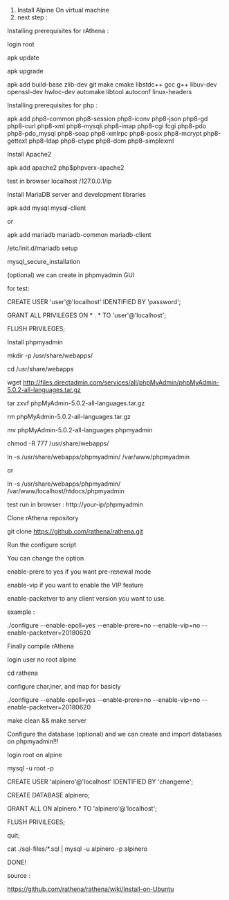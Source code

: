 1. Install Alpine On virtual machine
2. next step :

Installing prerequisites for rAthena :

login root

apk update

apk upgrade

apk add build-base zlib-dev git make cmake libstdc++ gcc g++ libuv-dev openssl-dev hwloc-dev automake libtool autoconf linux-headers

Installing prerequisites for php :

apk add php8-common php8-session php8-iconv php8-json php8-gd php8-curl php8-xml php8-mysqli php8-imap php8-cgi fcgi php8-pdo php8-pdo_mysql php8-soap php8-xmlrpc php8-posix php8-mcrypt php8-gettext php8-ldap php8-ctype php8-dom php8-simplexml

Install Apache2

apk add apache2 php$phpverx-apache2

test in browser localhost /127.0.0.1/ip

Install MariaDB server and development libraries

apk add mysql mysql-client

or

apk add mariadb mariadb-common mariadb-client

/etc/init.d/mariadb setup

mysql_secure_installation

(optional) we can create in phpmyadmin GUI

for test:

CREATE USER 'user'@'localhost' IDENTIFIED BY 'password';

GRANT ALL PRIVILEGES ON * . * TO 'user'@'localhost';

FLUSH PRIVILEGES;

Install phpmyadmin

mkdir -p /usr/share/webapps/

cd /usr/share/webapps

wget http://files.directadmin.com/services/all/phpMyAdmin/phpMyAdmin-5.0.2-all-languages.tar.gz

tar zxvf phpMyAdmin-5.0.2-all-languages.tar.gz

rm phpMyAdmin-5.0.2-all-languages.tar.gz 

mv phpMyAdmin-5.0.2-all-languages phpmyadmin

chmod -R 777 /usr/share/webapps/

ln -s /usr/share/webapps/phpmyadmin/ /var/www/phpmyadmin

or

ln -s /usr/share/webapps/phpmyadmin/ /var/www/localhost/htdocs/phpmyadmin

test run in browser : http://your-ip/phpmyadmin

Clone rAthena repository

git clone https://github.com/rathena/rathena.git

Run the configure script

You can change the option

enable-prere to yes if you want pre-renewal mode

enable-vip if you want to enable the VIP feature

enable-packetver to any client version you want to use.

example :

./configure --enable-epoll=yes --enable-prere=no --enable-vip=no --enable-packetver=20180620

Finally compile rAthena

login user no root alpine

cd rathena

configure char,iner, and map for basicly

./configure --enable-epoll=yes --enable-prere=no --enable-vip=no --enable-packetver=20180620

make clean && make server

Configure the database (optional) and we can create and import databases on phpmyadmin!!!

login root on alpine

mysql -u root -p

CREATE USER 'alpinero'@'localhost' IDENTIFIED BY 'changeme';

CREATE DATABASE alpinero;

GRANT ALL ON alpinero.* TO 'alpinero'@'localhost';

FLUSH PRIVILEGES;

quit;

cat ./sql-files/*.sql | mysql -u alpinero -p alpinero

DONE!

source :

https://github.com/rathena/rathena/wiki/Install-on-Ubuntu
